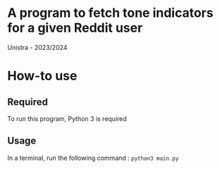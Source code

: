# A program to fetch tone indicators for a given Reddit user
Unistra - 2023/2024

# How-to use

## Required

To run this program, Python 3 is required

## Usage

In a terminal, run the following command : 
`python3 main.py`